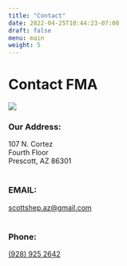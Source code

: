 ```yaml
---
title: "Contact"
date: 2022-04-25T10:44:23-07:00
draft: false
menu: main
weight: 5
---
```

# Contact FMA

![](/images/contact1.webp)

### Our Address:
107 N. Cortez<BR>
Fourth Floor<BR>
Prescott, AZ 86301
<BR><BR>

### EMAIL:
[scottshep.az@gmail.com](mailto:scottshep.az@gmail.com)
<BR><BR>

### Phone:
[(928) 925 2642](tel:9289252642)

<BR><BR><BR>